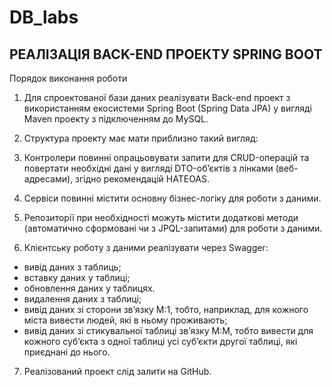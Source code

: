 # DB_labs
## РЕАЛІЗАЦІЯ BACK-END ПРОЕКТУ SPRING BOOT

Порядок виконання роботи

1. Для спроектованої бази даних реалізувати Back-end проект з
використанням екосистеми Spring Boot (Spring Data JPA) у вигляді
Maven проекту з підключенням до MySQL.
2. Структура проекту має мати приблизно такий вигляд:

3. Контролери повинні опрацьовувати запити для CRUD-операцій та
повертати необхідні дані у вигляді DTO-об’єктів з лінками (веб-
адресами), згідно рекомендацій HATEOAS.
4. Сервіси повинні містити основну бізнес-логіку для роботи з
даними.
5. Репозиторії при необхідності можуть містити додаткові методи
(автоматично сформовані чи з JPQL-запитами) для роботи з
даними.
6. Клієнтську роботу з даними реалізувати через Swagger:
- вивід даних з таблиць;
- вставку даних у таблиці;
- обновлення даних у таблицях.
- видалення даних з таблиці;
- вивід даних зі сторони зв’язку M:1, тобто, наприклад, для
кожного міста вивести людей, які в ньому проживають;
- вивід даних зі стикувальної таблиці зв’язку М:М, тобто вивести
для кожного суб’єкта з одної таблиці усі суб’єкти другої таблиці,
які приєднані до нього.
7. Реалізований проект слід залити на GitHub.
